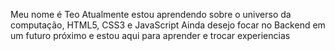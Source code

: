 Meu nome é Teo
Atualmente estou aprendendo sobre o universo da computação, HTML5, CSS3 e JavaScript
Ainda desejo focar no Backend em um futuro próximo  e estou aqui para aprender e trocar experiencias
